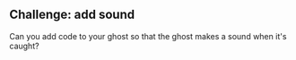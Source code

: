 ## Challenge: add sound

Can you add code to your ghost so that the ghost makes a sound when it's caught?
